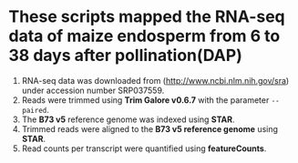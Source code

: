 # These scripts mapped the RNA-seq data of maize endosperm from 6 to 38 days after pollination(DAP)
1. RNA-seq data was downloaded from (http://www.ncbi.nlm.nih.gov/sra) under accession number SRP037559.
2. Reads were trimmed using **Trim Galore v0.6.7** with the parameter `--paired`.  
3. The **B73 v5** reference genome was indexed using **STAR**.  
4. Trimmed reads were aligned to the **B73 v5 reference genome** using **STAR**.  
5. Read counts per transcript were quantified using **featureCounts**.  
